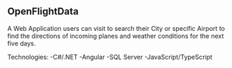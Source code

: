 ## OpenFlightData

A Web Application users can visit to search their City or specific Airport to find the directions of incoming planes and weather conditions for the next five days.

Technologies:
-C#/.NET
-Angular
-SQL Server
-JavaScript/TypeScript
